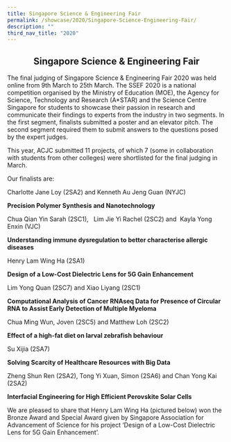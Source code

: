 ```yaml
---
title: Singapore Science & Engineering Fair
permalink: /showcase/2020/Singapore-Science-Engineering-Fair/
description: ""
third_nav_title: "2020"
---
```

## <center> Singapore Science & Engineering Fair </center>

The final judging of Singapore Science & Engineering Fair 2020 was held online from 9th March to 25th March. The SSEF 2020 is a national competition organised by the Ministry of Education (MOE), the Agency for Science, Technology and Research (A\*STAR) and the Science Centre Singapore for students to showcase their passion in research and communicate their findings to experts from the industry in two segments. In the first segment, finalists submitted a poster and an elevator pitch. The second segment required them to submit answers to the questions posed by the expert judges.

  

This year, ACJC submitted 11 projects, of which 7 (some in collaboration with students from other colleges) were shortlisted for the final judging in March.

  

Our finalists are:

  

Charlotte Jane Loy (2SA2) and Kenneth Au Jeng Guan (NYJC)

**Precision Polymer Synthesis and Nanotechnology**

  

Chua Qian Yin Sarah (2SC1),   Lim Jie Yi Rachel (2SC2) and  Kayla Yong Enxin (VJC)

**Understanding immune dysregulation to better characterise allergic diseases**

  

Henry Lam Wing Ha (2SA1)

**Design of a Low-Cost Dielectric Lens for 5G Gain Enhancement**

  

Lim Yong Quan (2SC7) and Xiao Liyang (2SC1)

**Computational Analysis of Cancer RNAseq Data for Presence of Circular RNA to Assist Early Detection of Multiple Myeloma**

  

Chua Ming Wun, Joven (2SC5) and Matthew Loh (2SC2)

**Effect of a high-fat diet on larval zebrafish behaviour**

  

Su Xijia (2SA7)

**Solving Scarcity of Healthcare Resources with Big Data**

  

Zheng Shun Ren (2SA2), Tong Yi Xuan, Simon (2SA6) and Chan Yong Kai (2SA2)

**Interfacial Engineering for High Efficient Perovskite Solar Cells**

  

We are pleased to share that Henry Lam Wing Ha (pictured below) won the Bronze Award and Special Award given by Singapore Association for Advancement of Science for his project ‘Design of a Low-Cost Dielectric Lens for 5G Gain Enhancement’.

